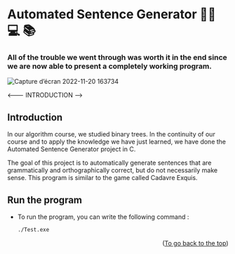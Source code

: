 # Automated Sentence Generator 👨‍💻 ‍💻 📚

### All of the trouble we went through was worth it in the end since we are now able to present a completely working program.

![Capture d’écran 2022-11-20 163734](https://user-images.githubusercontent.com/62343240/202911195-a1ea964c-cdbd-401f-9c3c-7ad4724b052f.png)

<--- INTRODUCTION -->

## Introduction

In our algorithm course, we studied binary trees. In the continuity of our course and to apply the knowledge we have just learned, we have done the Automated Sentence Generator project in C.

The goal of this project is to automatically generate sentences that are grammatically and orthographically correct, but do not necessarily make sense. This program is similar to the game called Cadavre Exquis.

## Run the program

- To run the program, you can write the following command :
  ```sh
  ./Test.exe
  ```

<p align="right">(<a href="#top">To go back to the top</a>)</p>



